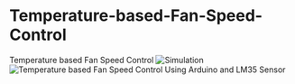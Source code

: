 # Temperature-based-Fan-Speed-Control
Temperature based Fan Speed Control 
![Simulation](https://user-images.githubusercontent.com/57707946/70696431-830d5900-1ce5-11ea-8b87-a7f2e14ee29e.png)
![Temperature based Fan Speed Control Using Arduino and LM35 Sensor](https://user-images.githubusercontent.com/57707946/70696532-ba7c0580-1ce5-11ea-8318-2eff8683329a.jpg)
